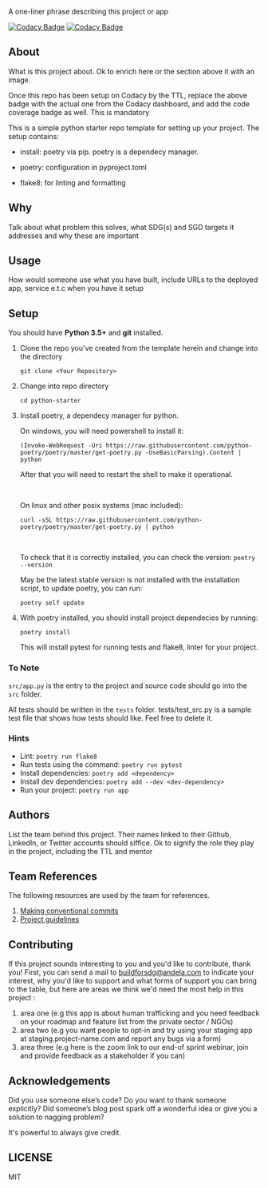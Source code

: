 A one-liner phrase describing this project or app

[![Codacy Badge](https://api.codacy.com/project/badge/Grade/7f29d2a989984a60879bd8199334ef86)](https://app.codacy.com/gh/BuildForSDG/Team-191-GetFunding?utm_source=github.com&utm_medium=referral&utm_content=BuildForSDG/Team-191-GetFunding&utm_campaign=Badge_Grade_Dashboard)
[![Codacy Badge](https://img.shields.io/badge/Code%20Quality-D-red)](https://img.shields.io/badge/Code%20Quality-D-red)

## About

What is this project about. Ok to enrich here or the section above it with an image.

Once this repo has been setup on Codacy by the TTL, replace the above badge with the actual one from the Codacy dashboard, and add the code coverage badge as well. This is mandatory

This is a simple python starter repo template for setting up your project. The setup contains:

  - install: poetry via pip. poetry is a dependecy manager.

  - poetry: configuration in pyproject.toml

  - flake8: for linting and formatting

## Why

Talk about what problem this solves, what SDG(s) and SGD targets it addresses and why these are important

## Usage
How would someone use what you have built, include URLs to the deployed app, service e.t.c when you have it setup

## Setup
You should have **Python 3.5+** and **git** installed.

 1. Clone the repo you've created from the template herein and change into the directory

    ``
    git clone <Your Repository>
    ``

 2. Change into repo directory

    ``
    cd python-starter
    ``

 3. Install poetry, a dependecy manager for python.

    On windows, you will need powershell to install it:

    ``
    (Invoke-WebRequest -Uri https://raw.githubusercontent.com/python-poetry/poetry/master/get-poetry.py -UseBasicParsing).Content | python
    ``

    After that you will need to restart the shell to make it operational.

    &nbsp;

    On linux and other posix systems (mac included):

    ``
    curl -sSL https://raw.githubusercontent.com/python-poetry/poetry/master/get-poetry.py | python
    ``

    &nbsp;

    To check that it is correctly installed, you can check the version:
    ``
    poetry --version
    ``

    May be the latest stable version is not installed with the installation script, to update poetry, you can run:

    ``
    poetry self update
    ``

4. With poetry installed, you should install project dependecies by running:

    ``
    poetry install
    ``

    This will install pytest for running tests and flake8, linter for your project.

### To Note
`src/app.py` is the entry to the project and source code should go into the `src` folder.

All tests should be written in the `tests` folder. tests/test_src.py is a sample test file that shows how tests should like. Feel free to delete it.

### Hints

  - Lint: `poetry run flake8`
  - Run tests using the command: `poetry run pytest`
  - Install dependencies:
  `poetry add <dependency>`
  - Install dev dependencies:
  `poetry add --dev <dev-dependency>`
  - Run your project:
  `poetry run app`

## Authors

List the team behind this project. Their names linked to their Github, LinkedIn, or Twitter accounts should siffice. Ok to signify the role they play in the project, including the TTL and mentor

## Team References
The following resources are used by the team for references.
1. [Making conventional commits](https://www.conventionalcommits.org/en/v1.0.0-beta.4/)
2. [Project guidelines](https://docs.google.com/presentation/d/1hvnwv76gX98nAAgTxJp47CremzwPkfzDkXgejQGz2l0/edit#slide=id.g846e54039b_0_80)

## Contributing
If this project sounds interesting to you and you'd like to contribute, thank you!
First, you can send a mail to buildforsdg@andela.com to indicate your interest, why you'd like to support and what forms of support you can bring to the table, but here are areas we think we'd need the most help in this project :
1.  area one (e.g this app is about human trafficking and you need feedback on your roadmap and feature list from the private sector / NGOs)
2.  area two (e.g you want people to opt-in and try using your staging app at staging.project-name.com and report any bugs via a form)
3.  area three (e.g here is the zoom link to our end-of sprint webinar, join and provide feedback as a stakeholder if you can)

## Acknowledgements

Did you use someone else’s code?
Do you want to thank someone explicitly?
Did someone’s blog post spark off a wonderful idea or give you a solution to nagging problem?

It's powerful to always give credit.

## LICENSE
MIT
